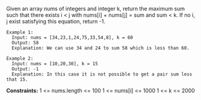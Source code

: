 Given an array nums of integers and integer k, return the maximum sum such that there exists i < j with nums[i] + nums[j] = sum and sum < k. If no i, j exist satisfying this equation, return -1.

 
```
Example 1:
  Input: nums = [34,23,1,24,75,33,54,8], k = 60
  Output: 58
  Explanation: We can use 34 and 24 to sum 58 which is less than 60.

Example 2:
  Input: nums = [10,20,30], k = 15
  Output: -1
  Explanation: In this case it is not possible to get a pair sum less that 15.
```
  
**Constraints:**
  1 <= nums.length <= 100
  1 <= nums[i] <= 1000
  1 <= k <= 2000
